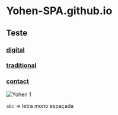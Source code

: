 # Yohen-SPA.github.io
## Teste
### [digital](digital/index.md)

### [traditional](traditional/index.md)

### [contact](Contact/index.md)
![Yohen 1](https://github.com/Yohen-SPA/Yohen-SPA.github.io/assets/162649023/7d539008-bfc4-421f-b5fb-0f6fe672f4ee)

`abc` -> letra mono espaçada
